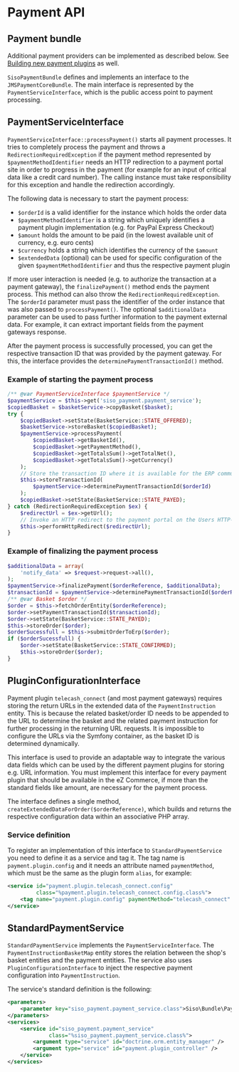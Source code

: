 # Payment API

## Payment bundle

Additional payment providers can be implemented as described below. See [Building new payment plugins](building_new_payment_plugins.md) as well.

`SisoPaymentBundle` defines and implements an interface to the `JMSPaymentCoreBundle`. 
The main interface is represented by the `PaymentServiceInterface`, which is the public access point to payment processing.

## PaymentServiceInterface

`PaymentServiceInterface::processPayment()` starts all payment processes.
It tries to completely process the payment and throws a `RedirectionRequiredException`
if the payment method represented by `$paymentMethodIdentifier` needs an HTTP redirection to a payment portal site in order to progress in the payment
(for example for an input of critical data like a credit card number).
The calling instance must take responsibility for this exception and handle the redirection accordingly.

The following data is necessary to start the payment process:

- `$orderId` is a valid identifier for the instance which holds the order data
- `$paymentMethodIdentifier` is a string which uniquely identifies a payment plugin implementation (e.g. for PayPal Express Checkout)
- `$amount` holds the amount to be paid (in the lowest available unit of currency, e.g. euro cents)
- `$currency` holds a string which identifies the currency of the `$amount`
- `$extendedData` (optional) can be used for specific configuration of the given `$paymentMethodIdentifier` and thus the respective payment plugin

If more user interaction is needed (e.g. to authorize the transaction at a payment gateway),
the `finalizePayment()` method ends the payment process.
This method can also throw the `RedirectionRequiredException`.
The `$orderId` parameter must pass the identifier of the order instance that was also passed to `processPayment()`.
The optional `$additionalData` parameter can be used to pass further information to the payment external data. For example, it can extract important fields from the payment gateways response.

After the payment process is successfully processed, you can get the respective transaction ID
that was provided by the payment gateway. For this, the interface provides the `determinePaymentTransactionId()` method.

### Example of starting the payment process

``` php
/** @var PaymentServiceInterface $paymentService */
$paymentService = $this->get('siso_payment.payment_service');
$copiedBasket = $basketService->copyBasket($basket);
try {
    $copiedBasket->setState(BasketService::STATE_OFFERED);
    $basketService->storeBasket($copiedBasket);
    $paymentService->processPayment(
        $copiedBasket->getBasketId(),
        $copiedBasket->getPaymentMethod(),
        $copiedBasket->getTotalsSum()->getTotalNet(),
        $copiedBasket->getTotalsSum()->getCurrency()
    );
    // Store the transaction ID where it is available for the ERP communication
    $this->storeTransactionId(
        $paymentService->determinePaymentTransactionId($orderId)
    );
    $copiedBasket->setState(BasketService::STATE_PAYED);
} catch (RedirectionRequiredException $ex) {
    $redirectUrl = $ex->getUrl();
    // Invoke an HTTP redirect to the payment portal on the Users HTTP-client 
    $this->performHttpRedirect($redirectUrl);
}
```

### Example of finalizing the payment process

``` php
$additionalData = array(
    'notify_data' => $request->request->all(),
);
$paymentService->finalizePayment($orderReference, $additionalData);
$transactionId = $paymentService->determinePaymentTransactionId($orderReference);
/** @var Basket $order */
$order = $this->fetchOrderEntity($orderReference);
$order->setPaymentTransactionId($transactionId);
$order->setState(BasketService::STATE_PAYED);
$this->storeOrder($order);
$orderSucessfull = $this->submitOrderToErp($order);
if ($orderSucessfull) {
    $order->setState(BasketService::STATE_CONFIRMED);
    $this->storeOrder($order);
}
```

## PluginConfigurationInterface

Payment plugin `telecash_connect` (and most payment gateways) requires storing the return URLs in the extended data of the `PaymentInstruction` entity.
This is because the related basket/order ID needs to be appended to the URL to determine the basket
and the related payment instruction for further processing in the returning URL requests.
It is impossible to configure the URLs via the Symfony container, as the basket ID is determined dynamically.

This interface is used to provide an adaptable way to integrate the various data fields which can be used by the different payment plugins for storing e.g. URL information.
You must implement this interface for every payment plugin that should be available in the eZ Commerce,
if more than the standard fields like amount, are necessary for the payment process.

The interface defines a single method, `createExtendedDataForOrder($orderReference)`,
which builds and returns the respective configuration data within an associative PHP array.

### Service definition

To register an implementation of this interface to `StandardPaymentService` you need to define it as a service and tag it.
The tag name is `payment.plugin.config` and it needs an attribute named `paymentMethod`,
which must be the same as the plugin form `alias`, for example:

``` xml
<service id="payment.plugin.telecash_connect.config"
         class="%payment.plugin.telecash_connect.config.class%">
    <tag name="payment.plugin.config" paymentMethod="telecash_connect" />
</service>
```

## StandardPaymentService

`StandardPaymentService` implements the `PaymentServiceInterface`.
The `PaymentInstructionBasketMap` entity stores the relation between the shop's basket entities and the payment entities.
The service also uses `PluginConfigurationInterface` to inject the respective payment configuration into `PaymentInstruction`.

The service's standard definition is the following:

``` xml
<parameters>
    <parameter key="siso_payment.payment_service.class">Siso\Bundle\PaymentBundle\Api\StandardPaymentService</parameter>
</parameters>
<services>
    <service id="siso_payment.payment_service"
             class="%siso_payment.payment_service.class%">
        <argument type="service" id="doctrine.orm.entity_manager" />
        <argument type="service" id="payment.plugin_controller" />
    </service>
</services>
```
